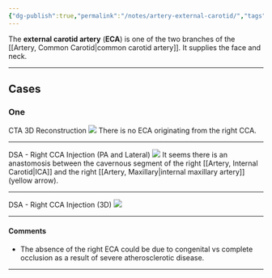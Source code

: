 ```yaml
---
{"dg-publish":true,"permalink":"/notes/artery-external-carotid/","tags":["anatomy","artery"],"created":"2023-09-01T12:23:14.259-07:00","updated":"2023-09-01T15:25:10.454-07:00"}
---
```



The **external carotid artery** (**ECA**) is one of the two branches of the [[Artery, Common Carotid\|common carotid artery]]. It supplies the face and neck.

---

## Cases

### One

CTA 3D Reconstruction
![](https://i.imgur.com/HlEtOlb.png)
There is no ECA originating from the right CCA.

---

DSA - Right CCA Injection (PA and Lateral)
![](https://i.imgur.com/5Eo29Nw.png)
It seems there is an anastomosis between the cavernous segment of the right [[Artery, Internal Carotid\|ICA]] and the right [[Artery, Maxillary\|internal maxillary artery]] (yellow arrow).

---

DSA - Right CCA Injection (3D)
![](https://i.imgur.com/j59pqXH.png)

---

#### Comments

- The absence of the right ECA could be due to congenital vs complete occlusion as a result of severe atherosclerotic disease.

---
